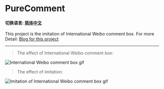 # PureComment

#### 切换语言: [简体中文](README.zh-cn.md)

This project is the imitation of International Weibo comment box. For more Detail: [Blog for this project](http://showzeng.itscoder.com/android/2017/08/11/the-imitation-of-the-international-weibo-comment-box.html)

------

> The effect of International Weibo comment box:

![International Weibo comment box gif](https://github.com/showzeng/PureComment/blob/master/Gif/pureComment.gif)

> The effect of imitation:

![Imitation of International Weibo comment box gif](https://github.com/showzeng/PureComment/blob/master/Gif/pureCommentImitation.gif)

